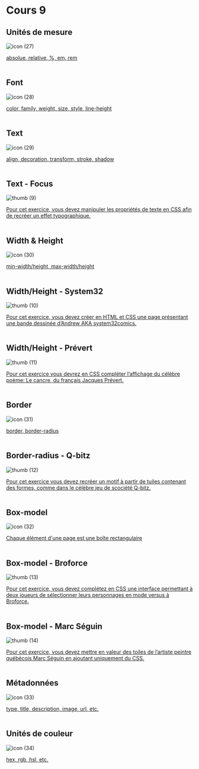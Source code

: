 # Cours 9

## Unités de mesure

![icon (27)](https://github.com/user-attachments/assets/b31cd86a-995e-4437-8694-d82f492b3c92)


[absolue, relative, %, em, rem](https://tim-montmorency.com/compendium/582-111%E2%80%93web1/css/unites-de-mesures.html)
<br>
<br>


## Font

![icon (28)](https://github.com/user-attachments/assets/596f22c1-5cf7-47d1-ae0c-c3936c0692e7)

[color, family, weight, size, style, line-height](https://tim-montmorency.com/compendium/582-111%E2%80%93web1/css/font.html)
<br>
<br>


## Text

![icon (29)](https://github.com/user-attachments/assets/0368bb51-35c1-429f-8cfe-f7df3d5ec5d1)

[align, decoration, transform, stroke, shadow](https://tim-montmorency.com/compendium/582-111%E2%80%93web1/css/text.html)
<br>
<br>


## Text - Focus

![thumb (9)](https://github.com/user-attachments/assets/20972e3c-ddb7-48e5-928c-dbace657b931)

[Pour cet exercice, vous devez manipuler les propriétés de texte en CSS afin de recréer un effet typographique.](https://tim-montmorency.com/compendium/582-111%E2%80%93web1/exercices/focus.html)
<br>
<br>


## Width & Height

![icon (30)](https://github.com/user-attachments/assets/976018f5-1ab2-4d61-9d60-79c7091bdb69)

[min-width/height, max-width/height](https://tim-montmorency.com/compendium/582-111%E2%80%93web1/css/width-height.html)
<br>
<br>


## Width/Height - System32

![thumb (10)](https://github.com/user-attachments/assets/06fb578e-a59c-45c1-a4a1-5e91ffd42e60)

[Pour cet exercice, vous devez créer en HTML et CSS une page présentant une bande dessinée d’Andrew AKA system32comics.](https://tim-montmorency.com/compendium/582-111%E2%80%93web1/exercices/system-32.html)
<br>
<br>


## Width/Height - Prévert

![thumb (11)](https://github.com/user-attachments/assets/311cf19e-31ac-4fe4-ba48-9dbb1549ce3b)


[Pour cet exercice vous devrez en CSS compléter l’affichage du célèbre poème: Le cancre, du français Jacques Prévert.](https://tim-montmorency.com/compendium/582-111%E2%80%93web1/exercices/prevert.html)
<br>
<br>


## Border

![icon (31)](https://github.com/user-attachments/assets/5adb8634-9acd-4c88-b0c1-758d3e5ed2f2)

[border, border-radius](https://tim-montmorency.com/compendium/582-111%E2%80%93web1/css/border.html)
<br>
<br>


## Border-radius - Q-bitz

![thumb (12)](https://github.com/user-attachments/assets/af6e97b3-f370-42ec-9764-7c27dd59ff65)

[Pour cet exercice vous devez recréer un motif à partir de tuiles contenant des formes, comme dans le célèbre jeu de scociété Q-bitz.](https://tim-montmorency.com/compendium/582-111%E2%80%93web1/exercices/q-bitz.html)
<br>
<br>


## Box-model

![icon (32)](https://github.com/user-attachments/assets/1157d53b-a6f5-45a0-bdb0-1d0c5f9bfc72)

[Chaque élément d'une page est une boîte rectangulaire](https://tim-montmorency.com/compendium/582-111%E2%80%93web1/css/box-model.html)
<br>
<br>


## Box-model - Broforce

![thumb (13)](https://github.com/user-attachments/assets/72ae9c62-003b-4628-888e-272ab38c89cf)

[Pour cet exercice, vous devez complétez en CSS une interface permettant à deux joueurs de sélectionner leurs personnages en mode versus à Broforce.](https://tim-montmorency.com/compendium/582-111%E2%80%93web1/exercices/broforce.html)
<br>
<br>


## Box-model - Marc Séguin

![thumb (14)](https://github.com/user-attachments/assets/f3237a67-c28f-4a79-ae0a-019818c375e5)

[Pour cet exercice, vous devez mettre en valeur des toiles de l’artiste peintre québécois Marc Séguin en ajoutant uniquement du CSS.](https://tim-montmorency.com/compendium/582-111%E2%80%93web1/exercices/marc-seguin.html)
<br>
<br>


## Métadonnées

![icon (33)](https://github.com/user-attachments/assets/63ac5eab-ccbf-4d97-acea-9dc46c0df041)

[type, title, description, image, url, etc.](https://tim-montmorency.com/compendium/582-111%E2%80%93web1/html/metadonnees.html)
<br>
<br>


## Unités de couleur

![icon (34)](https://github.com/user-attachments/assets/33391f82-c560-4ff9-b4ed-5eef66a32820)

[hex, rgb, hsl, etc.](https://tim-montmorency.com/compendium/582-111%E2%80%93web1/css/unitees-de-couleur.html)
<br>
<br>


